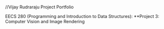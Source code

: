 //Vijay Rudraraju Project Portfolio 

EECS 280 (Programming and Introduction to Data Structures):
**Project 3: Computer Vision and Image Rendering

